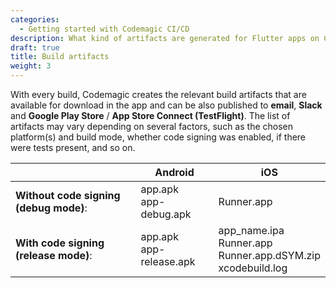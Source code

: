 ```yaml
---
categories:
  - Getting started with Codemagic CI/CD
description: What kind of artifacts are generated for Flutter apps on Codemagic CI/CD
draft: true
title: Build artifacts
weight: 3
---
```


With every build, Codemagic creates the relevant build artifacts that are available for download in the app and can be also published to **email**, **Slack** and **Google Play Store** / **App Store Connect (TestFlight)**. The list of artifacts may vary depending on several factors, such as the chosen platform(s) and build mode, whether code signing was enabled, if there were tests present, and so on.

|                                           | <b>Android</b>               | <b>iOS</b>                                                          |
| ----------------------------------------- | ---------------------------- | ------------------------------------------------------------------- |
| <b>Without code signing (debug mode)</b>: | app.apk <br> app-debug.apk   | Runner.app                                                          |
| <b>With code signing (release mode)</b>:  | app.apk <br> app-release.apk | app_name.ipa<br>Runner.app<br>Runner.app.dSYM.zip<br>xcodebuild.log |
